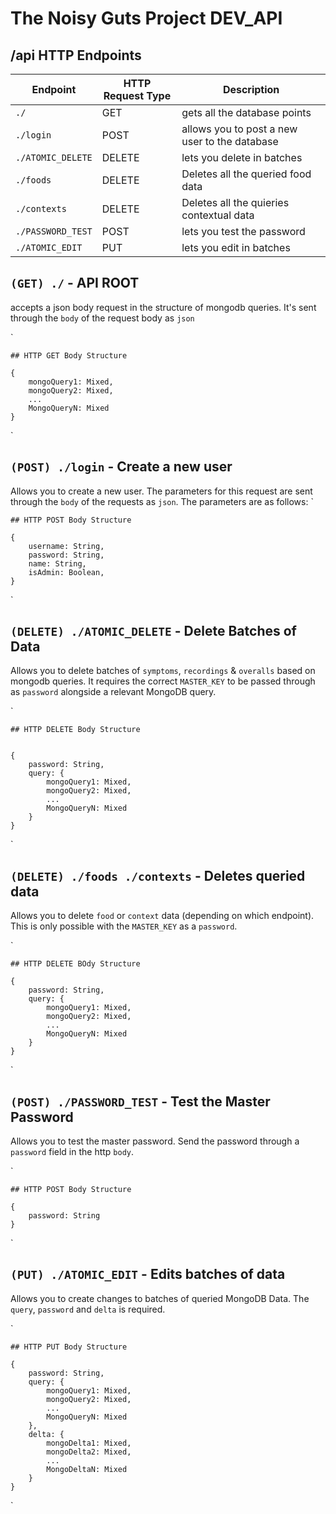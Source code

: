 # The Noisy Guts Project DEV_API

## /api HTTP Endpoints
| Endpoint | HTTP Request Type | Description
| - | - | - |
| `./` | GET | gets all the database points |
| `./login` | POST | allows you to post a new user to the database |
| `./ATOMIC_DELETE` | DELETE | lets you delete in batches |
| `./foods` | DELETE | Deletes all the queried food data |
| `./contexts` | DELETE | Deletes all the quieries contextual data |
| `./PASSWORD_TEST` | POST | lets you test the password |
| `./ATOMIC_EDIT` | PUT | lets you edit in batches | 

## `(GET) ./` - API ROOT
accepts a json body request in the structure of mongodb queries. It's sent through the `body` of the request body as `json`

`

    ## HTTP GET Body Structure

    {
        mongoQuery1: Mixed,
        mongoQuery2: Mixed, 
        ...
        MongoQueryN: Mixed
    }

`

## `(POST) ./login` - Create a new user
Allows you to create a new user. The parameters for this request are sent through the `body` of the requests as `json`. The parameters are as follows:
`

    ## HTTP POST Body Structure

    {
        username: String,
        password: String,
        name: String,
        isAdmin: Boolean,
    }

`

## `(DELETE) ./ATOMIC_DELETE` - Delete Batches of Data
Allows you to delete batches of `symptoms`, `recordings` & `overalls` based on mongodb queries. It requires the correct `MASTER_KEY` to be passed through as `password` alongside a relevant MongoDB query.

`

    ## HTTP DELETE Body Structure


    {
        password: String,
        query: {
            mongoQuery1: Mixed,
            mongoQuery2: Mixed, 
            ...
            MongoQueryN: Mixed
        }
    }

`

## `(DELETE) ./foods ./contexts` - Deletes queried data
Allows you to delete `food` or `context` data (depending on which endpoint). This is only possible with the `MASTER_KEY` as a `password`.

`

    ## HTTP DELETE BOdy Structure 

    {
        password: String, 
        query: {
            mongoQuery1: Mixed,
            mongoQuery2: Mixed, 
            ...
            MongoQueryN: Mixed
        }
    }

`

## `(POST) ./PASSWORD_TEST` - Test the Master Password
Allows you to test the master password. Send the password through a `password` field in the http `body`.

`

    ## HTTP POST Body Structure

    {
        password: String
    }

`

## `(PUT) ./ATOMIC_EDIT` - Edits batches of data
Allows you to create changes to batches of queried MongoDB Data. The `query`, `password` and `delta` is required.

`

    ## HTTP PUT Body Structure

    {
        password: String,
        query: {
            mongoQuery1: Mixed,
            mongoQuery2: Mixed, 
            ...
            MongoQueryN: Mixed
        },
        delta: {
            mongoDelta1: Mixed,
            mongoDelta2: Mixed, 
            ...
            MongoDeltaN: Mixed
        }
    }

`